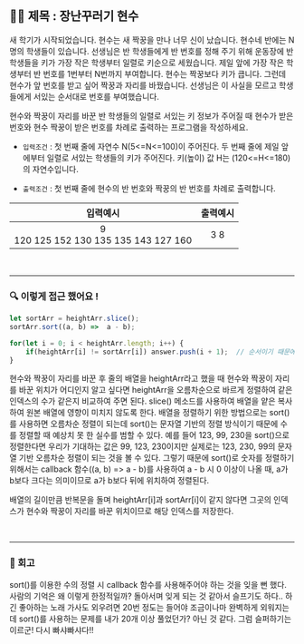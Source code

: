 ## ✍🏻 제목 : 장난꾸러기 현수
새 학기가 시작되었습니다. 현수는 새 짝꿍을 만나 너무 신이 났습니다. 현수네 반에는 N명의 학생들이 있습니다. 선생님은 반 학생들에게 반 번호를 정해 주기 위해 운동장에 반 학생들을 키가 가장 작은 학생부터 일렬로 키순으로 세웠습니다. 제일 앞에 가장 작은 학생부터 반 번호를 1번부터 N번까지 부여합니다. 현수는 짝꿍보다 키가 큽니다. 그런데 현수가 앞 번호를 받고 싶어 짝꿍과 자리를 바꿨습니다. 선생님은 이 사실을 모르고 학생들에게 서있는 순서대로 번호를 부여했습니다. 

현수와 짝꿍이 자리를 바꾼 반 학생들의 일렬로 서있는 키 정보가 주어질 때 현수가 받은 번호와 현수 짝꿍이 받은 번호를 차례로 출력하는 프로그램을 작성하세요.

- `입력조건` : 첫 번째 줄에 자연수 N(5<=N<=100)이 주어진다. 두 번째 줄에 제일 앞에부터 일렬로 서있는 학생들의 키가 주어진다. 키(높이) 값 H는 (120<=H<=180)의 자연수입니다.

- `출력조건` : 첫 번째 줄에 현수의 반 번호와 짝꿍의 반 번호를 차례로 출력합니다.

|입력예시|출력예시|
|:------:|:----:|
|9</br>120 125 152 130 135 135 143 127 160|3 8|


</br>

---

### 🔍 이렇게 접근 했어요 !

```javascript
let sortArr = heightArr.slice();
sortArr.sort((a, b) =>  a - b);

for(let i = 0; i < heightArr.length; i++) {
    if(heightArr[i] != sortArr[i]) answer.push(i + 1);  // 순서이기 때문에 0이 아닌 1부터 세어주기 때문에 +1
}
```
현수와 짝꿍이 자리를 바꾼 후 줄의 배열을 heightArr라고 했을 때 현수와 짝꿍이 자리를 바꾼 위치가 어디인지 알고 싶다면 heightArr을 오름차순으로 바르게 정렬하여 같은 인덱스의 수가 같은지 비교하여 주면 된다. slice() 메소드를 사용하여 배열을 얕은 복사하여 원본 배열에 영향이 미치지 않도록 한다. 배열을 정렬하기 위한 방법으로는 sort()를 사용하면 오름차순 정렬이 되는데 sort()는 문자열 기반의 정렬 방식이기 때문에 수를 정렬할 때 예상치 못 한 실수를 범할 수 있다. 예를 들어 123, 99, 230을 sort()으로 정렬한다면 우리가 기대하는 값은 99, 123, 230이지만 실제로는 123, 230, 99의 문자열 기반 오름차순 정렬이 되는 것을 볼 수 있다. 그렇기 때문에 sort()로 숫자를 정렬하기 위해서는 callback 함수((a, b) =>  a - b)를 사용하여 a - b 시 0 이상이 나올 때, a가 b보다 크다는 의미이므로 a가 b보다 뒤에 위치하여 정렬된다.

배열의 길이만큼 반복문을 돌며 heightArr[i]과 sortArr[i]이 같지 않다면 그곳의 인덱스가 현수와 짝꿍이 자리를 바꾼 위치이므로 해당 인덱스를 저장한다.  

</br>

---

### 🐾 회고
sort()를 이용한 수의 정렬 시 callback 함수를 사용해주어야 하는 것을 잊을 뻔 했다. 사람의 기억은 왜 이렇게 한정적일까? 돌아서며 잊게 되는 것 같아서 슬프기도 하다.. 하긴 좋아하는 노래 가사도 외우려면 20번 정도는 들어야 조금이나마 완벽하게 외워지는데 sort()를 사용하는 문제를 내가 20개 이상 풀었던가? 아닌 것 같다. 그럼 슬퍼하기는 이르군! 다시 빠샤빠샤다!!